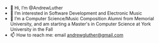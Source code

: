 - 👋 Hi, I’m @AndrewLuther
- 👀 I’m interested in Software Development and Electronic Music
- 🌱 I’m a Computer Science/Music Composition Alumni from Memorial University, and am starting a Master's in Computer Science at York University in the Fall
- 📫 How to reach me: email andrewgluther@gmail.com

<!---
AndrewLuther/AndrewLuther is a ✨ special ✨ repository because its `README.md` (this file) appears on your GitHub profile.
You can click the Preview link to take a look at your changes.
--->
